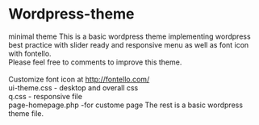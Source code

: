 # Wordpress-theme
minimal theme
This is a basic wordpress theme implementing wordpress best practice with slider ready and responsive menu as well as font icon with fontello.<br>
Please feel free to comments to improve this theme.<br>
<br>
Customize font icon at http://fontello.com/<br>
ui-theme.css - desktop and overall css<br>
q.css - responsive file<br>
page-homepage.php -for custome page
The rest is a basic wordpress theme file.
